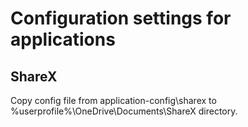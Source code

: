 # Configuration settings for applications

## ShareX
Copy config file from application-config\sharex to %userprofile%\OneDrive\Documents\ShareX directory.